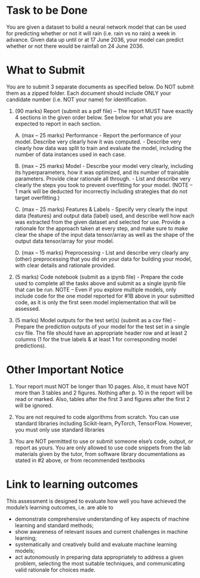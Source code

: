# Task to be Done

You are given a dataset to build a neural network model that can be used for predicting whether or not it will rain (i.e. rain vs no rain) a week in advance. Given data up until or at 17 June 2036, your model can predict whether or not there would be rainfall on 24 June 2036.

# What to Submit

You are to submit 3 separate documents as specified below. Do NOT submit them as a zipped folder. Each document should include ONLY your candidate number (i.e. NOT your name) for identification.

1. (90 marks) Report (submit as a pdf file) – The report MUST have exactly 4 sections in the given order below. See below for what you are expected to report in each section.
    
    A. (max – 25 marks) Performance
        - Report the performance of your model. Describe very clearly how it was computed.
        - Describe very clearly how data was split to train and evaluate the model, including the number of data instances used in each case.
    
    B. (max – 25 marks) Model
        - Describe your model very clearly, including its hyperparameters, how it was optimized, and its number of trainable parameters. Provide clear rationale all through.
        - List and describe very clearly the steps you took to prevent overfitting for your model. (NOTE – 1 mark will be deducted for incorrectly including strategies that do not target overfitting.)
    
    C. (max – 25 marks) Features & Labels
        - Specify very clearly the input data (features) and output data (label) used, and describe well how each was extracted from the given dataset and selected for use. Provide a rationale for the approach taken at every step, and make sure to make clear the shape of the input data tensor/array as well as the shape of the output data tensor/array for your model.
        
    D. (max – 15 marks) Preprocessing
        - List and describe very clearly any (other) preprocessing that you did on your data for building your model, with clear details and rationale provided.

2. (5 marks) Code notebook (submit as a ipynb file) - Prepare the code used to complete all the tasks above and submit as a single ipynb file that can be run. NOTE – Even if you explore multiple models, only include code for the one model reported for #1B above in your submitted code, as it is only the first seen model implementation that will be assessed.

3. (5 marks) Model outputs for the test set(s) (submit as a csv file) - Prepare the prediction outputs of your model for the test set in a single csv file. The file should have an appropriate header row and at least 2 columns (1 for the true labels & at least 1 for corresponding model predictions).

# Other Important Notice

1. Your report must NOT be longer than 10 pages. Also, it must have NOT more than 3 tables and 2 figures. Nothing after p. 10 in the report will be read or marked. Also, tables after the first 3 and figures after the first 2 will be ignored.

2. You are not required to code algorithms from scratch. You can use standard libraries including
Scikit-learn, PyTorch, TensorFlow. However, you must only use standard libraries

3. You are NOT permitted to use or submit someone else’s code, output, or report as yours. You are only allowed to use code snippets from the lab materials given by the tutor, from software library documentations as stated in #2 above, or from recommended textbooks

# Link to learning outcomes

This assessment is designed to evaluate how well you have achieved the module’s learning outcomes,
i.e. are able to

- demonstrate comprehensive understanding of key aspects of machine learning and standard methods;
- show awareness of relevant issues and current challenges in machine learning;
- systematically and creatively build and evaluate machine learning models;
- act autonomously in preparing data appropriately to address a given problem, selecting the most suitable techniques, and communicating valid rationale for choices made.